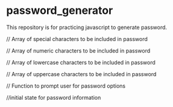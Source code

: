 # password_generator

This repository is for practicing javascript to generate password.

// Array of special characters to be included in password

// Array of numeric characters to be included in password

// Array of lowercase characters to be included in password

// Array of uppercase characters to be included in password

// Function to prompt user for password options

//initial state for password information





